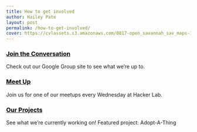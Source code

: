 ```yaml
---
title: How to get involved
author: Hailey Pate
layout: post
permalink: /how-to-get-involved/
cover: https://cvlassets.s3.amazonaws.com/0817-open_savannah_sav_maps-13.jpg
---
```


### <span style="color: #000000;"><a href="http://https://groups.google.com/forum/#!forum/codeforsac" target="_blank"><span style="color: #000000;">Join the Conversation</span></a></span>

Check out our Google Group site to see what we&#8217;re up to.

### <span style="color: #000000;"><a href="http://code4sac.org/events" target="_blank"><span style="color: #000000;">Meet Up</span></a></span>

Join us for one of our meetups every Wednesday at Hacker Lab.

### <span style="color: #000000;"><a href="http://code4sac.org/adopt-a-thing" target="_blank"><span style="color: #000000;">Our Projects</span></a></span>

See what we&#8217;re currently working on! Featured project: Adopt-A-Thing